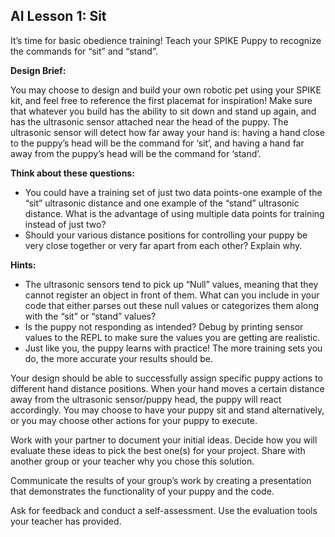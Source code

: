 ## AI Lesson 1: Sit ##

It’s time for basic obedience training! Teach your SPIKE Puppy to recognize the commands for “sit” and “stand”.

**Design Brief:**

You may choose to design and build your own robotic pet using your SPIKE kit, and feel free to reference the first placemat for inspiration! Make sure that whatever you build has the ability to sit down and stand up again, and has the ultrasonic sensor attached near the head of the puppy. The ultrasonic sensor will detect how far away your hand is: having a hand close to the puppy’s head will be the command for ‘sit’, and having a hand far away from the puppy’s head will be the command for ‘stand’. 

**Think about these questions:**
* You could have a training set of just two data points-one example of the “sit” ultrasonic distance and one example of the “stand” ultrasonic distance. What is the advantage of using multiple data points for training instead of just two?
* Should your various distance positions for controlling your puppy be very close together or very far apart from each other? Explain why.

**Hints:**

* The ultrasonic sensors tend to pick up “Null” values, meaning that they cannot register an object in front of them. What can you include in your code that either parses out these null values or categorizes them along with the “sit” or “stand” values?
* Is the puppy not responding as intended? Debug by printing sensor values to the REPL to make sure the values you are getting are realistic. 
* Just like you, the puppy learns with practice! The more training sets you do, the more accurate your results should be. 

Your design should be able to successfully assign specific puppy actions to different hand distance positions. When your hand moves a certain distance away from the ultrasonic sensor/puppy head, the puppy will react accordingly. You may choose to have your puppy sit and stand alternatively, or you may choose other actions for your puppy to execute.

Work with your partner to document your initial ideas. Decide how you will evaluate these ideas to pick the best one(s) for your project. Share with another group or your teacher why you chose this solution.

Communicate the results of your group’s work by creating a presentation that demonstrates the functionality of your puppy and the code. 

Ask for feedback and conduct a self-assessment. Use the evaluation tools your teacher has provided.
